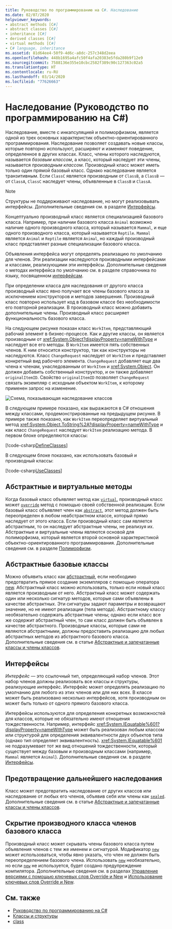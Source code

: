 ```yaml
---
title: Руководство по программированию на C#. Наследование
ms.date: 02/07/2020
helpviewer_keywords:
- abstract methods [C#]
- abstract classes [C#]
- inheritance [C#]
- derived classes [C#]
- virtual methods [C#]
- C# language, inheritance
ms.assetid: 81d64ee4-50f9-4d6c-a8dc-257c348d2eea
ms.openlocfilehash: 448b1695a4afc50f4afa20383e5fda280b9f12e9
ms.sourcegitcommit: 7588136e355e10cbc2582f389c90c127363c02a5
ms.translationtype: HT
ms.contentlocale: ru-RU
ms.lasthandoff: 03/14/2020
ms.locfileid: "77626663"
---
```

# <a name="inheritance-c-programming-guide"></a>Наследование (Руководство по программированию на C#)

Наследование, вместе с инкапсуляцией и полиморфизмом, является одной из трех основных характеристик объектно-ориентированного программирования. Наследование позволяет создавать новые классы, которые повторно используют, расширяют и изменяют поведение, определенное в других классах. Класс, члены которого наследуются, называется *базовым классом*, а класс, который наследует эти члены, называется *производным классом*. Производный класс может иметь только один прямой базовый класс. Однако наследование является транзитивным. Если `ClassC` является производным от `ClassB`, а `ClassB` — от `ClassA`, `ClassC` наследует члены, объявленные в `ClassB` и `ClassA`.

> [!NOTE]
> Структуры не поддерживают наследование, но могут реализовывать интерфейсы. Дополнительные сведения см. в разделе [Интерфейсы](../interfaces/index.md).

Концептуально производный класс является специализацией базового класса. Например, при наличии базового класса `Animal` возможно наличие одного производного класса, который называется `Mammal`, и еще одного производного класса, который называется `Reptile`. `Mammal` является `Animal` и `Reptile` является `Animal`, но каждый производный класс представляет разные специализации базового класса.

Объявления интерфейса могут определять реализацию по умолчанию для членов. Эти реализации наследуются производными интерфейсами и классами, реализующими эти интерфейсы. Дополнительные сведения о методах интерфейса по умолчанию см. в разделе справочника по языку, посвященном [интерфейсам](../../language-reference/keywords/interface.md).

При определении класса для наследования от другого класса производный класс явно получает все члены базового класса за исключением конструкторов и методов завершения. Производный класс повторно использует код в базовом классе без необходимости его повторной реализации. В производный класс можно добавить дополнительные члены. Производный класс расширяет функциональность базового класса.

На следующем рисунке показан класс `WorkItem`, представляющий рабочий элемент в бизнес-процессе. Как и другие классы, он является производным от <xref:System.Object?displayProperty=nameWithType> и наследует все его методы. В `WorkItem` имеется пять собственных членов. К ним относится конструктор, так как конструкторы не наследуются. Класс `ChangeRequest` наследует от `WorkItem` и представляет конкретный вид рабочего элемента. `ChangeRequest` добавляет еще два члена к членам, унаследованным от `WorkItem` и <xref:System.Object>. Он должен добавить собственный конструктор, и он также добавляет `originalItemID`. Свойство `originalItemID` позволяет `ChangeRequest` связать экземпляр с исходным объектом `WorkItem`, к которому применен запрос на изменение.

![Схема, показывающая наследование классов](./media/inheritance/class-inheritance-diagram.png)

В следующем примере показано, как выражаются в C# отношения между классами, продемонстрированные на предыдущем рисунке. В примере также показано, как `WorkItem` переопределяет виртуальный метод <xref:System.Object.ToString%2A?displayProperty=nameWithType> и как класс `ChangeRequest` наследует `WorkItem` реализацию метода. В первом блоке определяются классы:

[!code-csharp[DefineClasses](~/samples/snippets/csharp/objectoriented/inheritance.cs#Classes)]

В следующем блоке показано, как использовать базовый и производный классы:

[!code-csharp[UseClasses](~/samples/snippets/csharp/objectoriented/inheritance.cs#UseClasses)]

## <a name="abstract-and-virtual-methods"></a>Абстрактные и виртуальные методы

Когда базовый класс объявляет метод как [`virtual`](../../language-reference/keywords/virtual.md), производный класс может [`override`](../../language-reference/keywords/override.md) метод с помощью своей собственной реализации. Если базовый класс объявляет член как [`abstract`](../../language-reference/keywords/abstract.md), этот метод должен быть переопределен в любом неабстрактном классе, который прямо наследует от этого класса. Если производный класс сам является абстрактным, то он наследует абстрактные члены, не реализуя их. Абстрактные и виртуальные члены являются основой для полиморфизма, который является второй основной характеристикой объектно-ориентированного программирования. Дополнительные сведения см. в разделе [Полиморфизм](./polymorphism.md).

## <a name="abstract-base-classes"></a>Абстрактные базовые классы

Можно объявить класс как [абстрактный](../../language-reference/keywords/abstract.md), если необходимо предотвратить прямое создание экземпляров с помощью оператора [new](../../language-reference/operators/new-operator.md). Абстрактный класс можно использовать, только если новый класс является производным от него. Абстрактный класс может содержать один или несколько сигнатур методов, которые сами объявлены в качестве абстрактных. Эти сигнатуры задают параметры и возвращают значение, но не имеют реализации (тела метода). Абстрактному классу необязательно содержать абстрактные члены; однако если класс все же содержит абстрактный член, то сам класс должен быть объявлен в качестве абстрактного. Производные классы, которые сами не являются абстрактными, должны предоставить реализацию для любых абстрактных методов из абстрактного базового класса. Дополнительные сведения см. в статье [Абстрактные и запечатанные классы и члены классов](abstract-and-sealed-classes-and-class-members.md).

## <a name="interfaces"></a>Интерфейсы

*Интерфейс* — это ссылочный тип, определяющий набор членов. Этот набор членов должны реализовать все классы и структуры, реализующие интерфейс. Интерфейс может определять реализацию по умолчанию для любого из этих членов или для них всех. В классе может быть реализовано несколько интерфейсов, хотя производным он может быть только от одного прямого базового класса.

Интерфейсы используются для определения конкретных возможностей для классов, которые не обязательно имеют отношения тождественности. Например, интерфейс <xref:System.IEquatable%601?displayProperty=nameWithType> может быть реализован любым классом или структурой для определения эквивалентности двух объектов типа (однако тип определяет эквивалентность). <xref:System.IEquatable%601> не подразумевает тот же вид отношений тождественности, который существует между базовым и производным классами (например, `Mammal` является `Animal`). Дополнительные сведения см. в разделе [Интерфейсы](../interfaces/index.md).

## <a name="preventing-further-derivation"></a>Предотвращение дальнейшего наследования  

Класс может предотвратить наследование от других классов или наследование от любых его членов, объявив себя или члены как [`sealed`](../../language-reference/keywords/sealed.md). Дополнительные сведения см. в статье [Абстрактные и запечатанные классы и члены классов](./abstract-and-sealed-classes-and-class-members.md).

## <a name="derived-class-hiding-of-base-class-members"></a>Скрытие производного класса членов базового класса  

Производный класс может скрывать члены базового класса путем объявления членов с тем же именем и сигнатурой. Модификатор [`new`](../../language-reference/keywords/new-modifier.md) может использоваться, чтобы явно указать, что член не должен быть переопределением базового члена. Использовать [`new`](../../language-reference/keywords/new-modifier.md) необязательно, но если [`new`](../../language-reference/keywords/new-modifier.md) не используется, будет создано предупреждение компилятора. Дополнительные сведения см. в разделах [Управление версиями с помощью ключевых слов Override и New](./versioning-with-the-override-and-new-keywords.md) и [Использование ключевых слов Override и New](./knowing-when-to-use-override-and-new-keywords.md).

## <a name="see-also"></a>См. также

- [Руководство по программированию на C#](../index.md)
- [Классы и структуры](./index.md)
- [class](../../language-reference/keywords/class.md)
